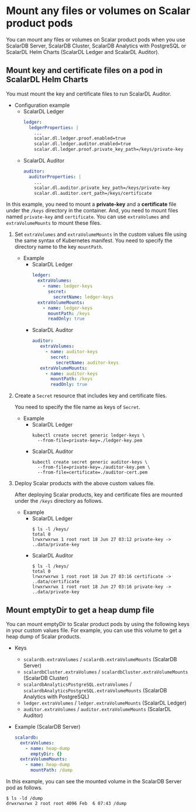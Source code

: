 # Mount any files or volumes on Scalar product pods

You can mount any files or volumes on Scalar product pods when you use ScalarDB Server, ScalarDB Cluster, ScalarDB Analytics with PostgreSQL or ScalarDL Helm Charts (ScalarDL Ledger and ScalarDL Auditor).

## Mount key and certificate files on a pod in ScalarDL Helm Charts

You must mount the key and certificate files to run ScalarDL Auditor.

* Configuration example
    * ScalarDL Ledger
      ```yaml
      ledger:
        ledgerProperties: |
          ...
          scalar.dl.ledger.proof.enabled=true
          scalar.dl.ledger.auditor.enabled=true
          scalar.dl.ledger.proof.private_key_path=/keys/private-key
      ```
    * ScalarDL Auditor
      ```yaml
      auditor:
        auditorProperties: |
          ...
          scalar.dl.auditor.private_key_path=/keys/private-key
          scalar.dl.auditor.cert_path=/keys/certificate
      ```

In this example, you need to mount a **private-key** and a **certificate** file under the `/keys` directory in the container. And, you need to mount files named `private-key` and `certificate`. You can use `extraVolumes` and `extraVolumeMounts` to mount these files.

1. Set `extraVolumes` and `extraVolumeMounts` in the custom values file using the same syntax of Kubernetes manifest. You need to specify the directory name to the key `mountPath`.
   * Example
        * ScalarDL Ledger
          ```yaml
          ledger:
            extraVolumes:
              - name: ledger-keys
                secret:
                  secretName: ledger-keys
            extraVolumeMounts:
              - name: ledger-keys
                mountPath: /keys
                readOnly: true
          ```
       * ScalarDL Auditor
         ```yaml
         auditor:
            extraVolumes:
              - name: auditor-keys
                secret:
                  secretName: auditor-keys
            extraVolumeMounts:
              - name: auditor-keys
                mountPath: /keys
                readOnly: true
          ```

1. Create a `Secret` resource that includes key and certificate files.  

   You need to specify the file name as keys of `Secret`.

   * Example
       * ScalarDL Ledger
         ```console
         kubectl create secret generic ledger-keys \
           --from-file=private-key=./ledger-key.pem
         ```
       * ScalarDL Auditor
         ```console
         kubectl create secret generic auditor-keys \
           --from-file=private-key=./auditor-key.pem \
           --from-file=certificate=./auditor-cert.pem
         ```

1. Deploy Scalar products with the above custom values file.  

   After deploying Scalar products, key and certificate files are mounted under the `/keys` directory as follows.

   * Example
       * ScalarDL Ledger
         ```console
         $ ls -l /keys/
         total 0
         lrwxrwxrwx 1 root root 18 Jun 27 03:12 private-key -> ..data/private-key
         ```
       * ScalarDL Auditor
         ```console
         $ ls -l /keys/
         total 0
         lrwxrwxrwx 1 root root 18 Jun 27 03:16 certificate -> ..data/certificate
         lrwxrwxrwx 1 root root 18 Jun 27 03:16 private-key -> ..data/private-key
         ```

## Mount emptyDir to get a heap dump file

You can mount emptyDir to Scalar product pods by using the following keys in your custom values file. For example, you can use this volume to get a heap dump of Scalar products.

* Keys
  * `scalardb.extraVolumes` / `scalardb.extraVolumeMounts` (ScalarDB Server)
  * `scalardbCluster.extraVolumes` / `scalardbCluster.extraVolumeMounts` (ScalarDB Cluster)
  * `scalardbAnalyticsPostgreSQL.extraVolumes` / `scalardbAnalyticsPostgreSQL.extraVolumeMounts` (ScalarDB Analytics with PostgreSQL)
  * `ledger.extraVolumes` / `ledger.extraVolumeMounts` (ScalarDL Ledger)
  * `auditor.extraVolumes` / `auditor.extraVolumeMounts` (ScalarDL Auditor)

* Example (ScalarDB Server)
  ```yaml
  scalardb:
    extraVolumes:
      - name: heap-dump
        emptyDir: {}
    extraVolumeMounts:
      - name: heap-dump
        mountPath: /dump
  ```

In this example, you can see the mounted volume in the ScalarDB Server pod as follows.

```console
$ ls -ld /dump
drwxrwxrwx 2 root root 4096 Feb  6 07:43 /dump
```

